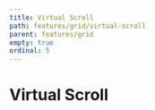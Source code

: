 ```yaml
---
title: Virtual Scroll
path: features/grid/virtual-scroll
parent: features/grid
empty: true
ordinal: 5
---
```


# Virtual Scroll

